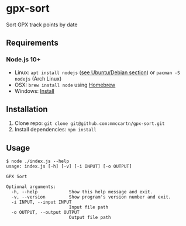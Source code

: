 gpx-sort
========
Sort GPX track points by date

Requirements
------------
### Node.js 10+
 * Linux: `apt install nodejs` ([see Ubuntu/Debian section](https://nodejs.org/en/download/package-manager/#debian-and-ubuntu-based-linux-distributions)) or `pacman -S nodejs` (Arch Linux)
 * OSX: `brew install node` using [Homebrew](http://brew.sh/)
 * Windows: [Install](https://nodejs.org/en/download/)

Installation
------------
1. Clone repo: `git clone git@github.com:mmccartn/gpx-sort.git`
2. Install dependencies: `npm install`

Usage
-----
```
$ node ./index.js --help
usage: index.js [-h] [-v] [-i INPUT] [-o OUTPUT]

GPX Sort

Optional arguments:
  -h, --help            Show this help message and exit.
  -v, --version         Show program's version number and exit.
  -i INPUT, --input INPUT
                        Input file path
  -o OUTPUT, --output OUTPUT
                        Output file path
```
